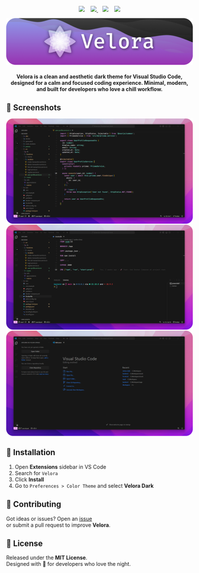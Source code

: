<p align="center">
  <img src="https://img.shields.io/visual-studio-marketplace/azure-devops/installs/total/etherealslash.velora-dark?style=for-the-badge&label=%F0%9F%93%A5%20Installs&labelColor=black&color=black
  "/>
  &nbsp;&nbsp;
  <a href="https://github.com/euandresimoes/velora-theme">
      <img src="https://img.shields.io/badge/🚀-REPO-724ad9?style=for-the-badge&labelColor=black&color=black"/>
  </a>
  &nbsp;&nbsp;
  <img src="https://img.shields.io/github/stars/euandresimoes/velora-theme?style=for-the-badge&label=%E2%AD%90%20STARS&labelColor=black&color=black"/>
  &nbsp;&nbsp;
  <img src="https://img.shields.io/github/repo-size/euandresimoes/velora-theme?style=for-the-badge&label=%F0%9F%9B%A0%EF%B8%8F%20SIZE&labelColor=black&color=black"/>
</p>

<p align="center">
  <img alt="velora-dark-banner" src="./images/velora-dark-banner.png" />
</p>

<h4 align="center">
Velora is a clean and aesthetic dark theme for Visual Studio Code, designed for a calm and focused coding experience. Minimal, modern, and built for developers who love a chill workflow.
</h4>

## 🎨 Screenshots

![Editor Preview 1](./images/velora-dark-preview-1.png)
![Editor Preview 2](./images/velora-dark-preview-2.png)
![Editor Preview 3](./images/velora-dark-preview-3.png)

## 🚀 Installation

1. Open **Extensions** sidebar in VS Code
2. Search for `Velora`
3. Click **Install**
4. Go to `Preferences > Color Theme` and select **Velora Dark**

## 🤝 Contributing

Got ideas or issues? Open an [issue](https://github.com/euandresimoes/velora-theme/issues)  
or submit a pull request to improve **Velora**.

## 📜 License

Released under the **MIT License**.  
Designed with 💜 for developers who love the night.
